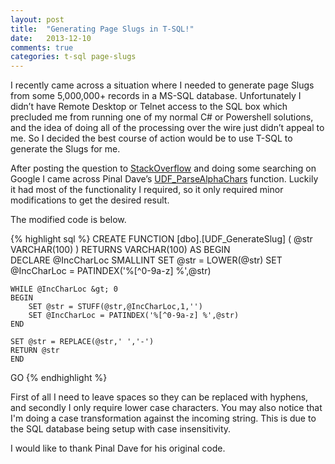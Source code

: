 ```yaml
---
layout: post
title:  "Generating Page Slugs in T-SQL!"
date:   2013-12-10
comments: true
categories: t-sql page-slugs
---
```


I recently came across a situation where I needed to generate page Slugs from some 5,000,000+ records in a MS-SQL database. Unfortunately I didn’t have Remote Desktop or Telnet access to the SQL box which precluded me from running one of my normal C# or Powershell solutions, and the idea of doing all of the processing over the wire just didn’t appeal to me. So I decided the best course of action would be to use T-SQL to generate the Slugs for me.

After posting the question to [StackOverflow](http://stackoverflow.com/questions/3082588/t-sql-function-for-generating-slugs) and doing some searching on Google I came across Pinal Dave’s [UDF_ParseAlphaChars](http://blog.sqlauthority.com/2007/05/13/sql-server-udf-function-to-parse-alphanumeric-characters-from-string/) function. Luckily it had most of the functionality I required, so it only required minor modifications to get the desired result.

The modified code is below.

{% highlight sql %}
CREATE FUNCTION [dbo].[UDF_GenerateSlug]
(
    @str VARCHAR(100)
)
RETURNS VARCHAR(100)
AS
BEGIN	
    DECLARE @IncCharLoc SMALLINT
    SET @str = LOWER(@str)
    SET @IncCharLoc = PATINDEX('%[^0-9a-z] %',@str)
    
    WHILE @IncCharLoc &gt; 0
    BEGIN
    	SET @str = STUFF(@str,@IncCharLoc,1,'')
    	SET @IncCharLoc = PATINDEX('%[^0-9a-z] %',@str)
    END
    
    SET @str = REPLACE(@str,' ','-')
    RETURN @str
    END 
GO
{% endhighlight %}

First of all I need to leave spaces so they can be replaced with hyphens, and secondly I only require lower case characters. You may also notice that I'm doing a case transformation against the incoming string. This is due to the SQL database being setup with case insensitivity.

I would like to thank Pinal Dave for his original code.
